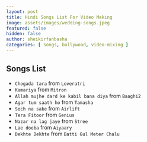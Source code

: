 ```yaml
---
layout: post
title: Hindi Songs List For Video Making
image: assets/images/wedding-songs.jpeg
featured: false
hidden: false
author: sheikirfanbasha
categories: [ songs, bollywood, video-mixing ]
---
```


## Songs List

- `Chogada tara` from `Loveratri`
- `Kamariya` from `Mitron`
- `Allah mujhe dard ke kabil bana diya` from `Baaghi2`
- `Agar tum saath ho` from `Tamasha`
- `Soch na sake` from `Airlift`
- `Tera Fitoor` from `Genius`
- `Nazar na lag jaye` from `Stree`
- `Lae dooba` from `Aiyaary`
- `Dekhte Dekhte` from `Batti Gul Meter Chalu`
